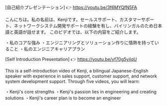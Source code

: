 [自己紹介プレゼンテーション]	👉 https://youtu.be/3f6MYQfN5FA

こんにちは。私の名前は、Kenjiです。セールスサポート、カスタマーサポート、ネットワークシステム開発サポートの経験を有し、バイリンガルのため日本語と英語が話せます。
このビデオでは、以下の内容をご紹介します。

・私のコアな強み
・エンジニアリングとソリューション作りに情熱を持っていること
・私のエンジニアキャリアプラン


[Self Introduction Presentation] 	👉 https://youtu.be/yf70g5yilqU

This is a self-introduction video of Kenji, a bilingual Japanese-English speaker with experience in sales support, customer support, and network system development support. 
Through five videos, you will learn:

・Kenji's core strengths 
・Kenji's passion lies in engineering and creating solutions
・Kenji's career plan is to become an engineer

